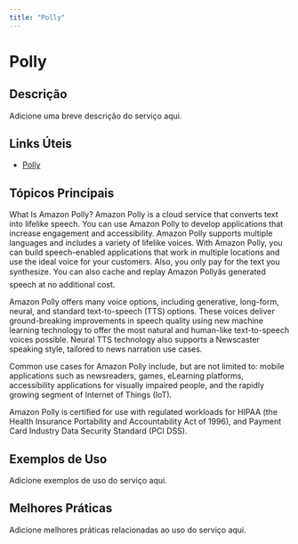```yaml
---
title: "Polly"
---
```


# Polly

## Descrição

Adicione uma breve descrição do serviço aqui.

## Links Úteis

- [Polly](https://docs.aws.amazon.com/polly/latest/dg/what-is.html)

## Tópicos Principais

What Is Amazon Polly?
Amazon Polly is a cloud service that converts text into lifelike speech. You can use Amazon Polly to
        develop applications that increase engagement and accessibility. Amazon Polly supports multiple
        languages and includes a variety of lifelike voices. With Amazon Polly, you can build
        speech-enabled applications that work in multiple locations and use the ideal voice for your
        customers. Also, you only pay for the text you synthesize. You can also cache and replay
        Amazon Pollyâs generated speech at no additional cost.
    
Amazon Polly offers many voice options, including generative, long-form, neural, and standard
        text-to-speech (TTS) options. These voices deliver ground-breaking improvements in speech
        quality using new machine learning technology to offer the most natural and human-like
        text-to-speech voices possible. Neural TTS technology also supports a Newscaster speaking
        style, tailored to news narration use cases.
    
Common use cases for Amazon Polly include, but are not limited to: mobile applications such
        as newsreaders, games, eLearning platforms, accessibility applications for visually impaired
        people, and the rapidly growing segment of Internet of Things (IoT).
    
Amazon Polly is certified for use with regulated workloads for HIPAA (the Health Insurance
        Portability and Accountability Act of 1996), and Payment Card Industry Data Security
        Standard (PCI DSS).
    

## Exemplos de Uso

Adicione exemplos de uso do serviço aqui.

## Melhores Práticas

Adicione melhores práticas relacionadas ao uso do serviço aqui.
